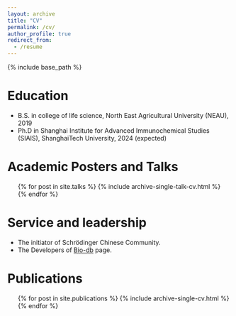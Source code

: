 ```yaml
---
layout: archive
title: "CV"
permalink: /cv/
author_profile: true
redirect_from:
  - /resume
---
```


{% include base_path %}

Education
======
* B.S. in college of life science, North East Agricultural University (NEAU), 2019
* Ph.D in Shanghai Institute for Advanced Immunochemical Studies (SIAIS), ShanghaiTech University, 2024 (expected)

Academic Posters and Talks
======
  <ul>{% for post in site.talks %}
    {% include archive-single-talk-cv.html %}
  {% endfor %}</ul>

Service and leadership
======
* The initiator of Schrödinger Chinese Community.
* The Developers of [Bio-db](https://wang-lin-boop.github.io/Biodb-Search/) page.

Publications
======
  <ul>{% for post in site.publications %}
    {% include archive-single-cv.html %}
  {% endfor %}</ul>

